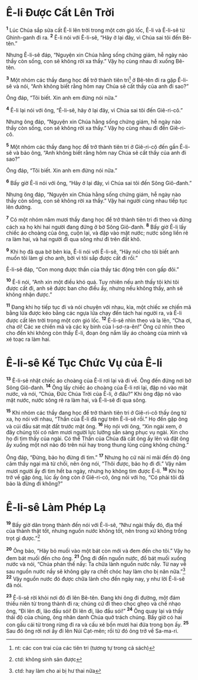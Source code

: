 # Ê-li Ðược Cất Lên Trời
<sup><b>1</b></sup> Lúc Chúa sắp sửa cất Ê-li lên trời trong một cơn gió lốc, Ê-li và Ê-li-sê từ Ghinh-ganh đi ra. <sup><b>2</b></sup> Ê-li nói với Ê-li-sê, “Hãy ở lại đây, vì Chúa sai tôi đến Bê-tên.”

Nhưng Ê-li-sê đáp, “Nguyện xin Chúa hằng sống chứng giám, hễ ngày nào thầy còn sống, con sẽ không rời xa thầy.” Vậy họ cùng nhau đi xuống Bê-tên.

<sup><b>3</b></sup> Một nhóm các thầy đang học để trở thành tiên tri[^1] ở Bê-tên đi ra gặp Ê-li-sê và nói, “Anh không biết rằng hôm nay Chúa sẽ cất thầy của anh đi sao?”

Ông đáp, “Tôi biết. Xin anh em đừng nói nữa.”

<sup><b>4</b></sup> Ê-li lại nói với ông, “Ê-li-sê, hãy ở lại đây, vì Chúa sai tôi đến Giê-ri-cô.”

Nhưng ông đáp, “Nguyện xin Chúa hằng sống chứng giám, hễ ngày nào thầy còn sống, con sẽ không rời xa thầy.” Vậy họ cùng nhau đi đến Giê-ri-cô.

<sup><b>5</b></sup> Một nhóm các thầy đang học để trở thành tiên tri ở Giê-ri-cô đến gần Ê-li-sê và bảo ông, “Anh không biết rằng hôm nay Chúa sẽ cất thầy của anh đi sao?”

Ông đáp, “Tôi biết. Xin anh em đừng nói nữa.”

<sup><b>6</b></sup> Bấy giờ Ê-li nói với ông, “Hãy ở lại đây, vì Chúa sai tôi đến Sông Giô-đanh.”

Nhưng ông đáp, “Nguyện xin Chúa hằng sống chứng giám, hễ ngày nào thầy còn sống, con sẽ không rời xa thầy.” Vậy hai người cùng nhau tiếp tục lên đường.

<sup><b>7</b></sup> Có một nhóm năm mươi thầy đang học để trở thành tiên tri đi theo và đứng cách xa họ khi hai người đang đứng ở bờ Sông Giô-đanh. <sup><b>8</b></sup> Bấy giờ Ê-li lấy chiếc áo choàng của ông, cuộn lại, và đập vào mặt nước; nước sông liền rẽ ra làm hai, và hai người đi qua sông như đi trên đất khô.

<sup><b>9</b></sup> Khi họ đã qua bờ bên kia, Ê-li nói với Ê-li-sê, “Hãy nói cho tôi biết anh muốn tôi làm gì cho anh, bởi vì tôi sắp được cất đi rồi.”

Ê-li-sê đáp, “Con mong được thần của thầy tác động trên con gấp đôi.”

<sup><b>10</b></sup> Ê-li nói, “Anh xin một điều khó quá. Tuy nhiên nếu anh thấy tôi khi tôi được cất đi, anh sẽ được ban cho điều ấy, nhưng nếu không thấy, anh sẽ không nhận được.”

<sup><b>11</b></sup> Ðang khi họ tiếp tục đi và nói chuyện với nhau, kìa, một chiếc xe chiến mã bằng lửa được kéo bằng các ngựa lửa chạy đến tách hai người ra, và Ê-li được cất lên trời trong một cơn gió lốc. <sup><b>12</b></sup> Ê-li-sê nhìn theo và la lên, “Cha ơi, cha ơi! Các xe chiến mã và các kỵ binh của I-sơ-ra-ên!” Ông cứ nhìn theo cho đến khi không còn thấy Ê-li, đoạn ông nắm lấy áo choàng của mình và xé toạc ra làm hai.

# Ê-li-sê Kế Tục Chức Vụ của Ê-li
<sup><b>13</b></sup> Ê-li-sê nhặt chiếc áo choàng của Ê-li rơi lại và đi về. Ông đến đứng nơi bờ Sông Giô-đanh. <sup><b>14</b></sup> Ông lấy chiếc áo choàng của Ê-li rơi lại, đập nó vào mặt nước, và nói, “Chúa, Ðức Chúa Trời của Ê-li, ở đâu?” Khi ông đập nó vào mặt nước, nước sông rẽ ra làm hai, và Ê-li-sê đi qua sông.

<sup><b>15</b></sup> Khi nhóm các thầy đang học để trở thành tiên tri ở Giê-ri-cô thấy ông từ xa, họ nói với nhau, “Thần của Ê-li đã ngự trên Ê-li-sê rồi.” Họ đến gặp ông và cúi đầu sát mặt đất trước mặt ông. <sup><b>16</b></sup> Họ nói với ông, “Xin ngài xem, ở đây chúng tôi có năm mươi người lực lưỡng sẵn sàng phục vụ ngài. Xin cho họ đi tìm thầy của ngài. Có thể Thần của Chúa đã cất ông ấy lên và đặt ông ấy xuống một nơi nào đó trên núi hay trong thung lũng cũng không chừng.”

Ông đáp, “Ðừng, bảo họ đừng đi tìm.” <sup><b>17</b></sup> Nhưng họ cứ nài nỉ mãi đến độ ông cảm thấy ngại mà từ chối, nên ông nói, “Thôi được, bảo họ đi đi.” Vậy năm mươi người ấy đi tìm hết ba ngày, nhưng họ không tìm được Ê-li. <sup><b>18</b></sup> Khi họ trở về gặp ông, lúc ấy ông còn ở Giê-ri-cô, ông nói với họ, “Có phải tôi đã bảo là đừng đi không?”

# Ê-li-sê Làm Phép Lạ
<sup><b>19</b></sup> Bấy giờ dân trong thành đến nói với Ê-li-sê, “Như ngài thấy đó, địa thế của thành thật tốt, nhưng nguồn nước không tốt, nên trong xứ không trồng trọt gì được.”[^2]

<sup><b>20</b></sup> Ông bảo, “Hãy bỏ muối vào một bát còn mới và đem đến cho tôi.” Vậy họ đem bát muối đến cho ông. <sup><b>21</b></sup> Ông đi đến nguồn nước, đổ bát muối xuống nước và nói, “Chúa phán thế nầy: Ta chữa lành nguồn nước nầy. Từ nay về sau nguồn nước nầy sẽ không gây ra chết chóc hay làm cho bị nân nữa.”[^3] <sup><b>22</b></sup> Vậy nguồn nước đó được chữa lành cho đến ngày nay, y như lời Ê-li-sê đã nói.

<sup><b>23</b></sup> Ê-li-sê rời khỏi nơi đó đi lên Bê-tên. Ðang khi ông đi đường, một đám thiếu niên từ trong thành đi ra; chúng cứ đi theo chọc ghẹo và chế nhạo ông, “Ði lên đi, lão đầu sói! Ði lên đi, lão đầu sói!” <sup><b>24</b></sup> Ông quay lại và thấy thái độ của chúng, ông nhân danh Chúa quở trách chúng. Bấy giờ có hai con gấu cái từ trong rừng đi ra và cấu xé bốn mươi hai đứa trong bọn ấy. <sup><b>25</b></sup> Sau đó ông rời nơi ấy đi lên Núi Cạt-mên; rồi từ đó ông trở về Sa-ma-ri.

[^1]: nt: các con trai của các tiên tri (tương tự trong cả sách)
[^2]: ctd: không sinh sản được
[^3]: ctd: hay làm cho ai bị hư thai nữa
